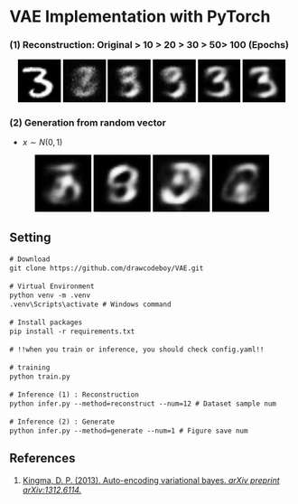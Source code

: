 # VAE Implementation with PyTorch

### (1) Reconstruction: Original > 10 > 20 > 30 > 50> 100 (Epochs)
<p align="center">
    <img src="./figures/original.jpg" width="15%" height="15%">
    <img src="./figures/reconstruction_010.jpg" width="15%" height="15%">
    <img src="./figures/reconstruction_020.jpg" width="15%" height="15%">
    <img src="./figures/reconstruction_030.jpg" width="15%" height="15%">
    <img src="./figures/reconstruction_050.jpg" width="15%" height="15%">
    <img src="./figures/reconstruction_100.jpg" width="15%" height="15%">
</p>

### (2) Generation from random vector 
* $x \sim N(0, 1)$

<p align="center">
    <img src="./figures/generation_200_01.jpg" width="20%" height="20%">
    <img src="./figures/generation_200_02.jpg" width="20%" height="20%">
    <img src="./figures/generation_200_03.jpg" width="20%" height="20%">
    <img src="./figures/generation_200_04.jpg" width="20%" height="20%">
</p>

## Setting
```
# Download
git clone https://github.com/drawcodeboy/VAE.git

# Virtual Environment
python venv -m .venv
.venv\Scripts\activate # Windows command

# Install packages
pip install -r requirements.txt

# !!when you train or inference, you should check config.yaml!!

# training
python train.py

# Inference (1) : Reconstruction
python infer.py --method=reconstruct --num=12 # Dataset sample num 

# Inference (2) : Generate
python infer.py --method=generate --num=1 # Figure save num
```

## References
1. <a href="https://arxiv.org/pdf/1312.6114">Kingma, D. P. (2013). Auto-encoding variational bayes. <i>arXiv preprint arXiv:1312.6114.</i></a>
